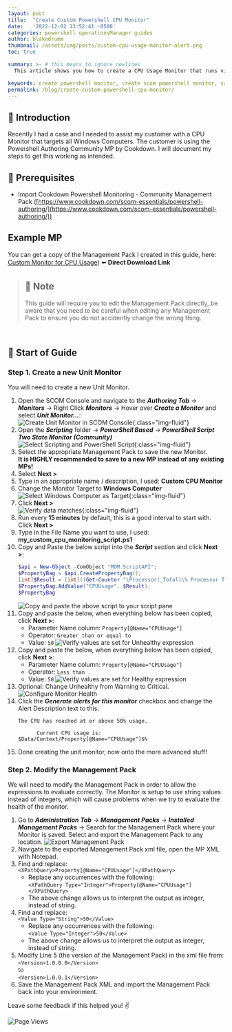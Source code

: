 ```yaml
---
layout: post
title:  "Create Custom Powershell CPU Monitor"
date:   '2022-12-02 13:52:41 -0500'
categories: powershell operationsManager guides
author: blakedrumm
thumbnail: /assets/img/posts/custom-cpu-usage-monitor-alert.png
toc: true

summary: >- # this means to ignore newlines
  This article shows you how to create a CPU Usage Monitor that runs via Powershell script. You can also download the example MP for testing.

keywords: create powershell monitor, create scom powershell monitor, scom powershell monitor, monitor scom with powershell, cpu usage monitor scom, custom cpu usage monitor, cpu usage monitor powershell scom
permalink: /blog/create-custom-powershell-cpu-monitor/
---
```


## :book: Introduction
Recently I had a case and I needed to assist my customer with a CPU Monitor that targets all Windows Computers. The customer is using the Powershell Authoring Community MP by Cookdown. I will document my steps to get this working as intended.

## :red_circle: Prerequisites
- Import Cookdown Powershell Monitoring - Community Management Pack ([https://www.cookdown.com/scom-essentials/powershell-authoring/](https://www.cookdown.com/scom-essentials/powershell-authoring/))

## Example MP
You can get a copy of the Management Pack I created in this guide, here: \
[Custom Monitor for CPU Usage](https://files.blakedrumm.com/custom.monitor.for.cpu.usage.xml)) :arrow_left: **Direct Download Link**

> ## :notebook: Note
> This guide will require you to edit the Management Pack directly, be aware that you need to be careful when editing any Management Pack to ensure you do not accidently change the wrong thing.

&nbsp;

## :page_with_curl: Start of Guide

### Step 1. Create a new Unit Monitor
You will need to create a new Unit Monitor.
1. Open the SCOM Console and navigate to the ***Authoring Tab*** -> ***Monitors*** -> Right Click ***Monitors*** -> Hover over ***Create a Monitor*** and select ***Unit Monitor...***: \
![Create Unit Monitor in SCOM Console](/assets/img/posts/create-a-unit-monitor.png){:class="img-fluid"}
2. Open the ***Scripting*** folder -> ***PowerShell Based*** -> ***PowerShell Script Two State Monitor (Community)*** \
   ![Select Scripting and PowerShell Script](/assets/img/posts/select-unit-monitor-type-scripting.png){:class="img-fluid"}
3. Select the appropriate Management Pack to save the new Monitor. \
   **It is HIGHLY recommended to save to a new MP instead of any existing MPs!**
4. Select **Next >**
5. Type in an appropriate name / description, I used: **Custom CPU Monitor**
6. Change the Monitor Target to **Windows Computer** \
   ![Select Windows Computer as Target](/assets/img/posts/windows-computer-target.png){:class="img-fluid"}
7. Click **Next >** \
   ![Verify data matches](/assets/img/posts/create-unit-monitor-step1.png){:class="img-fluid"}
8. Run every **15 minutes** by default, this is a good interval to start with. Click **Next >**
9. Type in the File Name you want to use, I used: **my_custom_cpu_monitoring_script.ps1**
10. Copy and Paste the below script into the ***Script*** section and click **Next >**:
    ```powershell
    $api = New-Object -ComObject "MOM.ScriptAPI";
    $PropertyBag = $api.CreatePropertyBag();
    [int]$Result = [int]((Get-Counter "\Processor(_Total)\% Processor Time").CounterSamples.CookedValue);
    $PropertyBag.AddValue("CPUUsage", $Result);
    $PropertyBag
    ```
    ![Copy and paste the above script to your script pane](/assets/img/posts/create-unit-monitor-script-pane.png)
11. Copy and paste the below, when everything below has been copied, click **Next >**:
    - Parameter Name column: `Property[@Name="CPUUsage"]`
    - Operator: `Greater than or equal to`
    - Value: `50`
    ![Verify values are set for Unhealthy expression](/assets/img/posts/create-unit-monitor-unhealthy.png)
12. Copy and paste the below, when everything below has been copied, click **Next >**:
    - Parameter Name column: `Property[@Name="CPUUsage"]`
    - Operator: `Less than`
    - Value: `50`
    ![Verify values are set for Healthy expression](/assets/img/posts/create-unit-monitor-healthy.png)
13. Optional: Change Unhealthy from Warning to Critical.
    ![Configure Monitor Health](/assets/img/posts/create-unit-monitor-configurehealth.png)
14. Click the ***Generate alerts for this monitor*** checkbox and change the Alert Description text to this:
    ```text
    The CPU has reached at or above 50% usage.

		  Current CPU usage is: $Data/Context/Property[@Name="CPUUsage"]$%
    ```
15. Done creating the unit monitor, now onto the more advanced stuff!

### Step 2. Modify the Management Pack
We will need to modify the Management Pack in order to allow the expressions to evaluate correctly. The Monitor is setup to use string values instead of integers, which will cause problems when we try to evaluate the health of the monitor.
1. Go to ***Administration Tab*** -> ***Management Packs*** -> ***Installed Management Packs*** -> Search for the Management Pack where your Monitor is saved. Select and export the Management Pack to any location.
   ![Export Management Pack](/assets/img/posts/create-unit-monitor-export-mp.png)
2. Navigate to the exported Management Pack xml file, open the MP XML with Notepad.
3. Find and replace: \
   `<XPathQuery>Property[@Name="CPUUsage"]</XPathQuery>`
   - Replace any occurrences with the following: \
     `<XPathQuery Type="Integer">Property[@Name="CPUUsage"]</XPathQuery>`
   - The above change allows us to interpret the output as integer, instead of string.
4. Find and replace: \
   `<Value Type="String">50</Value>`
   - Replace any occurrences with the following: \
     `<Value Type="Integer">50</Value>`
   - The above change allows us to interpret the output as integer, instead of string.
5. Modify Line 5 (the version of the Management Pack) in the xml file from: \
   `<Version>1.0.0.0</Version>` \
   to \
   `<Version>1.0.0.1</Version>`
6. Save the Management Pack XML and import the Management Pack back into your environment.

Leave some feedback if this helped you! :v:

![Page Views](https://counter.blakedrumm.com/count/tag.svg?url=blakedrumm.com/blog/create-custom-powershell-cpu-monitor/)

<!--
Having trouble with Pages? Check out our [documentation](https://docs.github.com/categories/github-pages-basics/) or [contact support](https://support.github.com/contact) and we’ll help you sort it out.

Tip:
To add auto-size pictures:
![/assets/img/posts/example.jpg](/assets/img/posts/example.jpg){:class="img-fluid"}
-->
